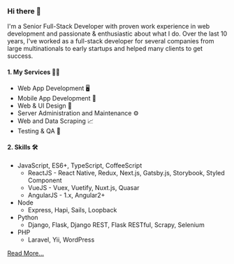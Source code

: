 ### Hi there 👋


I'm a Senior Full-Stack Developer with proven work experience in web development and passionate & enthusiastic about what I do.
Over the last 10 years, I've worked as a full-stack developer for several companies from large multinationals to early startups and helped many clients to get success.

#### 1. My Services 👨‍💻
- Web App Development 🖥
- Mobile App Development 📱
- Web & UI Design 📐
- Server Administration and Maintenance ⚙
- Web and Data Scraping 📈
- Testing & QA 📝

#### 2. Skills 🛠
- JavaScript, ES6+, TypeScript, CoffeeScript
  - ReactJS - React Native, Redux, Next.js, Gatsby.js, Storybook, Styled Component
  - VueJS - Vuex, Vuetify, Nuxt.js, Quasar
  - AngularJS - 1.x, Angular2+
- Node
  - Express, Hapi, Sails, Loopback
- Python
  - Django, Flask, Django REST, Flask RESTful, Scrapy, Selenium
- PHP
  - Laravel, Yii, WordPress

[Read More...](https://square1grp.github.io/)

<!--
**square1grp/square1grp** is a ✨ _special_ ✨ repository because its `README.md` (this file) appears on your GitHub profile.

Here are some ideas to get you started:

- 🔭 I’m currently working on ...
- 🌱 I’m currently learning ...
- 👯 I’m looking to collaborate on ...
- 🤔 I’m looking for help with ...
- 💬 Ask me about ...
- 📫 How to reach me: ...
- 😄 Pronouns: ...
- ⚡ Fun fact: ...
-->
